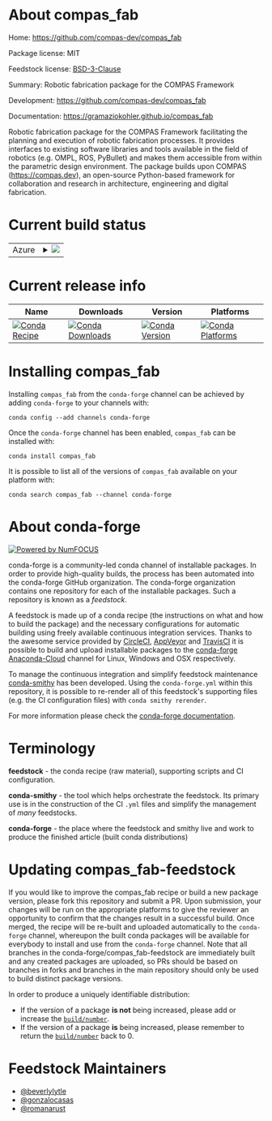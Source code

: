 About compas_fab
================

Home: https://github.com/compas-dev/compas_fab

Package license: MIT

Feedstock license: [BSD-3-Clause](https://github.com/conda-forge/compas_fab-feedstock/blob/master/LICENSE.txt)

Summary: Robotic fabrication package for the COMPAS Framework

Development: https://github.com/compas-dev/compas_fab

Documentation: https://gramaziokohler.github.io/compas_fab

Robotic fabrication package for the COMPAS Framework facilitating the
planning and execution of robotic fabrication processes. It provides
interfaces to existing software libraries and tools available in the
field of robotics (e.g. OMPL, ROS, PyBullet) and makes them accessible
from within the parametric design environment. The package builds upon
COMPAS (https://compas.dev), an open-source Python-based framework for
collaboration and research in architecture, engineering and digital fabrication.


Current build status
====================


<table>
    
  <tr>
    <td>Azure</td>
    <td>
      <details>
        <summary>
          <a href="https://dev.azure.com/conda-forge/feedstock-builds/_build/latest?definitionId=4963&branchName=master">
            <img src="https://dev.azure.com/conda-forge/feedstock-builds/_apis/build/status/compas_fab-feedstock?branchName=master">
          </a>
        </summary>
        <table>
          <thead><tr><th>Variant</th><th>Status</th></tr></thead>
          <tbody><tr>
              <td>linux_64_python3.6.____cpython</td>
              <td>
                <a href="https://dev.azure.com/conda-forge/feedstock-builds/_build/latest?definitionId=4963&branchName=master">
                  <img src="https://dev.azure.com/conda-forge/feedstock-builds/_apis/build/status/compas_fab-feedstock?branchName=master&jobName=linux&configuration=linux_64_python3.6.____cpython" alt="variant">
                </a>
              </td>
            </tr><tr>
              <td>linux_64_python3.7.____cpython</td>
              <td>
                <a href="https://dev.azure.com/conda-forge/feedstock-builds/_build/latest?definitionId=4963&branchName=master">
                  <img src="https://dev.azure.com/conda-forge/feedstock-builds/_apis/build/status/compas_fab-feedstock?branchName=master&jobName=linux&configuration=linux_64_python3.7.____cpython" alt="variant">
                </a>
              </td>
            </tr><tr>
              <td>linux_64_python3.8.____cpython</td>
              <td>
                <a href="https://dev.azure.com/conda-forge/feedstock-builds/_build/latest?definitionId=4963&branchName=master">
                  <img src="https://dev.azure.com/conda-forge/feedstock-builds/_apis/build/status/compas_fab-feedstock?branchName=master&jobName=linux&configuration=linux_64_python3.8.____cpython" alt="variant">
                </a>
              </td>
            </tr><tr>
              <td>osx_64_python3.6.____cpython</td>
              <td>
                <a href="https://dev.azure.com/conda-forge/feedstock-builds/_build/latest?definitionId=4963&branchName=master">
                  <img src="https://dev.azure.com/conda-forge/feedstock-builds/_apis/build/status/compas_fab-feedstock?branchName=master&jobName=osx&configuration=osx_64_python3.6.____cpython" alt="variant">
                </a>
              </td>
            </tr><tr>
              <td>osx_64_python3.7.____cpython</td>
              <td>
                <a href="https://dev.azure.com/conda-forge/feedstock-builds/_build/latest?definitionId=4963&branchName=master">
                  <img src="https://dev.azure.com/conda-forge/feedstock-builds/_apis/build/status/compas_fab-feedstock?branchName=master&jobName=osx&configuration=osx_64_python3.7.____cpython" alt="variant">
                </a>
              </td>
            </tr><tr>
              <td>osx_64_python3.8.____cpython</td>
              <td>
                <a href="https://dev.azure.com/conda-forge/feedstock-builds/_build/latest?definitionId=4963&branchName=master">
                  <img src="https://dev.azure.com/conda-forge/feedstock-builds/_apis/build/status/compas_fab-feedstock?branchName=master&jobName=osx&configuration=osx_64_python3.8.____cpython" alt="variant">
                </a>
              </td>
            </tr><tr>
              <td>win_64_python3.6.____cpython</td>
              <td>
                <a href="https://dev.azure.com/conda-forge/feedstock-builds/_build/latest?definitionId=4963&branchName=master">
                  <img src="https://dev.azure.com/conda-forge/feedstock-builds/_apis/build/status/compas_fab-feedstock?branchName=master&jobName=win&configuration=win_64_python3.6.____cpython" alt="variant">
                </a>
              </td>
            </tr><tr>
              <td>win_64_python3.7.____cpython</td>
              <td>
                <a href="https://dev.azure.com/conda-forge/feedstock-builds/_build/latest?definitionId=4963&branchName=master">
                  <img src="https://dev.azure.com/conda-forge/feedstock-builds/_apis/build/status/compas_fab-feedstock?branchName=master&jobName=win&configuration=win_64_python3.7.____cpython" alt="variant">
                </a>
              </td>
            </tr><tr>
              <td>win_64_python3.8.____cpython</td>
              <td>
                <a href="https://dev.azure.com/conda-forge/feedstock-builds/_build/latest?definitionId=4963&branchName=master">
                  <img src="https://dev.azure.com/conda-forge/feedstock-builds/_apis/build/status/compas_fab-feedstock?branchName=master&jobName=win&configuration=win_64_python3.8.____cpython" alt="variant">
                </a>
              </td>
            </tr>
          </tbody>
        </table>
      </details>
    </td>
  </tr>
</table>

Current release info
====================

| Name | Downloads | Version | Platforms |
| --- | --- | --- | --- |
| [![Conda Recipe](https://img.shields.io/badge/recipe-compas_fab-green.svg)](https://anaconda.org/conda-forge/compas_fab) | [![Conda Downloads](https://img.shields.io/conda/dn/conda-forge/compas_fab.svg)](https://anaconda.org/conda-forge/compas_fab) | [![Conda Version](https://img.shields.io/conda/vn/conda-forge/compas_fab.svg)](https://anaconda.org/conda-forge/compas_fab) | [![Conda Platforms](https://img.shields.io/conda/pn/conda-forge/compas_fab.svg)](https://anaconda.org/conda-forge/compas_fab) |

Installing compas_fab
=====================

Installing `compas_fab` from the `conda-forge` channel can be achieved by adding `conda-forge` to your channels with:

```
conda config --add channels conda-forge
```

Once the `conda-forge` channel has been enabled, `compas_fab` can be installed with:

```
conda install compas_fab
```

It is possible to list all of the versions of `compas_fab` available on your platform with:

```
conda search compas_fab --channel conda-forge
```


About conda-forge
=================

[![Powered by NumFOCUS](https://img.shields.io/badge/powered%20by-NumFOCUS-orange.svg?style=flat&colorA=E1523D&colorB=007D8A)](http://numfocus.org)

conda-forge is a community-led conda channel of installable packages.
In order to provide high-quality builds, the process has been automated into the
conda-forge GitHub organization. The conda-forge organization contains one repository
for each of the installable packages. Such a repository is known as a *feedstock*.

A feedstock is made up of a conda recipe (the instructions on what and how to build
the package) and the necessary configurations for automatic building using freely
available continuous integration services. Thanks to the awesome service provided by
[CircleCI](https://circleci.com/), [AppVeyor](https://www.appveyor.com/)
and [TravisCI](https://travis-ci.com/) it is possible to build and upload installable
packages to the [conda-forge](https://anaconda.org/conda-forge)
[Anaconda-Cloud](https://anaconda.org/) channel for Linux, Windows and OSX respectively.

To manage the continuous integration and simplify feedstock maintenance
[conda-smithy](https://github.com/conda-forge/conda-smithy) has been developed.
Using the ``conda-forge.yml`` within this repository, it is possible to re-render all of
this feedstock's supporting files (e.g. the CI configuration files) with ``conda smithy rerender``.

For more information please check the [conda-forge documentation](https://conda-forge.org/docs/).

Terminology
===========

**feedstock** - the conda recipe (raw material), supporting scripts and CI configuration.

**conda-smithy** - the tool which helps orchestrate the feedstock.
                   Its primary use is in the construction of the CI ``.yml`` files
                   and simplify the management of *many* feedstocks.

**conda-forge** - the place where the feedstock and smithy live and work to
                  produce the finished article (built conda distributions)


Updating compas_fab-feedstock
=============================

If you would like to improve the compas_fab recipe or build a new
package version, please fork this repository and submit a PR. Upon submission,
your changes will be run on the appropriate platforms to give the reviewer an
opportunity to confirm that the changes result in a successful build. Once
merged, the recipe will be re-built and uploaded automatically to the
`conda-forge` channel, whereupon the built conda packages will be available for
everybody to install and use from the `conda-forge` channel.
Note that all branches in the conda-forge/compas_fab-feedstock are
immediately built and any created packages are uploaded, so PRs should be based
on branches in forks and branches in the main repository should only be used to
build distinct package versions.

In order to produce a uniquely identifiable distribution:
 * If the version of a package **is not** being increased, please add or increase
   the [``build/number``](https://conda.io/docs/user-guide/tasks/build-packages/define-metadata.html#build-number-and-string).
 * If the version of a package **is** being increased, please remember to return
   the [``build/number``](https://conda.io/docs/user-guide/tasks/build-packages/define-metadata.html#build-number-and-string)
   back to 0.

Feedstock Maintainers
=====================

* [@beverlylytle](https://github.com/beverlylytle/)
* [@gonzalocasas](https://github.com/gonzalocasas/)
* [@romanarust](https://github.com/romanarust/)

